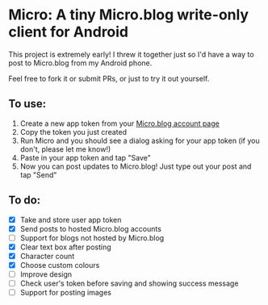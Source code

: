 # Micro: A tiny Micro.blog write-only client for Android

This project is extremely early! I threw it together just so I'd have a way to post to Micro.blog from my Android phone.

Feel free to fork it or submit PRs, or just to try it out yourself.

## To use:

1. Create a new app token from your [Micro.blog account page](https://micro.blog/account)
2. Copy the token you just created
3. Run Micro and you should see a dialog asking for your app token (if you don't, please let me know!)
4. Paste in your app token and tap "Save"
5. Now you can post updates to Micro.blog! Just type out your post and tap "Send"

## To do:

- [x] Take and store user app token
- [x] Send posts to hosted Micro.blog accounts
- [ ] Support for blogs not hosted by Micro.blog
- [x] Clear text box after posting
- [x] Character count
- [x] Choose custom colours
- [ ] Improve design
- [ ] Check user's token before saving and showing success message
- [ ] Support for posting images
